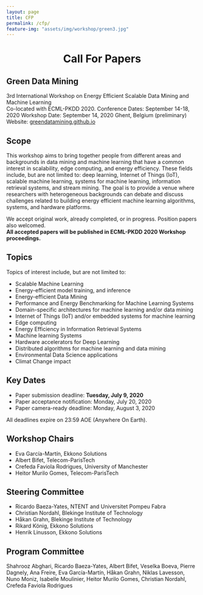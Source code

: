 ```yaml
---
layout: page
title: CFP
permalink: /cfp/
feature-img: "assets/img/workshop/green3.jpg"
---
```

<h1 style="text-align: center">Call For Papers</h1>

## Green Data Mining
3rd International Workshop on Energy Efficient Scalable Data Mining and Machine Learning  
Co-located with ECML-PKDD 2020.
Conference Dates: September 14-18, 2020
Workshop Date: September 14, 2020 Ghent, Belgium (preliminary)
Website: [greendatamining.github.io](https://greendatamining.github.io)    


## Scope

This workshop aims to bring together people from different areas and backgrounds in data mining and machine learning that have a common interest in scalability, edge computing, and energy efficiency.
These fields include, but are not limited to: deep learning, Internet of Things (IoT), scalable machine learning, systems for machine learning, information retrieval systems, and stream mining.
The goal is to provide a venue where researchers with heterogeneous backgrounds can debate and discuss challenges related to building energy efficient machine learning algorithms, systems, and hardware platforms.  

We accept original work, already completed, or in progress. Position papers also welcomed.  
**All accepted papers will be published in ECML-PKDD 2020 Workshop proceedings.**


## Topics

Topics of interest include, but are not limited to:

* Scalable Machine Learning
* Energy-efficient model training, and inference
* Energy-efficient Data Mining
* Performance and Energy Benchmarking for Machine Learning Systems
* Domain-specific architectures for machine learning and/or data mining
* Internet of Things (IoT) and/or embedded systems for machine learning
* Edge computing
* Energy Efficiency in Information Retrieval Systems
* Machine learning Systems
* Hardware accelerators for Deep Learning
* Distributed algorithms for machine learning and data mining
* Environmental Data Science applications
* Climat Change impact

##  Key Dates

* Paper submission deadline: <strong> Tuesday, July 9, 2020 </strong>
* Paper acceptance notification: Monday, July 20, 2020
* Paper camera-ready deadline: Monday, August 3, 2020

All deadlines expire on 23:59 AOE (Anywhere On Earth).

## Workshop Chairs

* Eva García-Martín, Ekkono Solutions
* Albert Bifet, Telecom-ParisTech
* Crefeda Faviola Rodrigues, University of Manchester
* Heitor Murilo Gomes, Telecom-ParisTech

## Steering Committee

* Ricardo Baeza-Yates, NTENT and Universitet Pompeu Fabra
* Christian Nordahl,  Blekinge Institute of Technology
* Håkan Grahn, Blekinge Institute of Technology
* Rikard König, Ekkono Solutions
* Henrik Linusson, Ekkono Solutions

## Program Committee
Shahrooz Abghari, Ricardo Baeza-Yates, Albert Bifet, Veselka Boeva, Pierre Dagnely, Ana Freire, Eva García-Martín, Håkan Grahn, Niklas Lavesson, Nuno Moniz, Isabelle Moulinier, Heitor Murilo Gomes, Christian Nordahl, Crefeda Faviola Rodrigues

